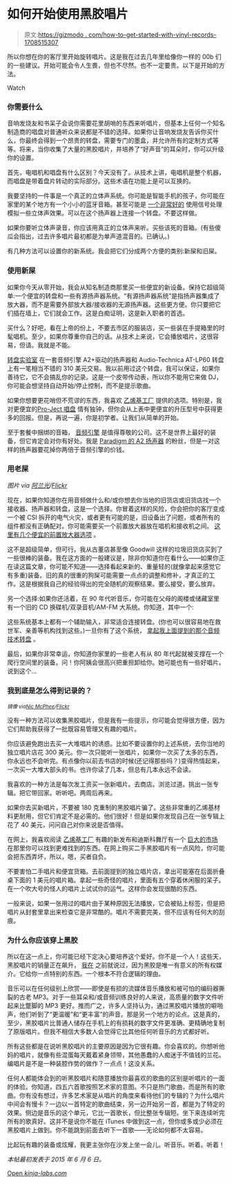# 如何开始使用黑胶唱片

> 原文:[https://gizmodo . com/how-to-get-started-with-vinyl-records-1708515307](https://gizmodo.com/how-to-get-started-with-vinyl-records-1708515307)

所以你想在你的客厅里开始旋转唱片。这是我在过去几年里给像你一样的 00b 们的一些建议。开始可能会令人生畏，但也不尽然。也不一定要贵。以下是开始的方法。

Watch

### 你需要什么

音响发烧友和书呆子会说你需要花里胡哨的东西来听唱片，但基本上任何一个知名制造商的唱盘对普通听众来说都是不错的选择。如果你让音响发烧友告诉你买什么，你最终会得到一个昂贵的转盘，需要专门的墨盒，并允许所有的定制方式等等。将来，当你收集了大量的黑胶唱片，并培养了“好声音”的耳朵时，你可以升级你的设置。

首先，电唱机和唱盘有什么区别？今天没有了。从技术上讲，电唱机是整个机器，而唱盘是带着盘片转动的实际部分。这些术语在功能上是可以互换的。

我要坚持的一件事是一个真正的立体声系统。你可能是智能手机的孩子，你可能在家里的某个地方有一个小小的蓝牙音箱。甚至可能是 [一个非常好的](http://gizmodo.com/the-best-bluetooth-speaker-for-every-portable-need-1670407119) 使用信号处理模拟一些立体声效果。可以在这个扬声器上连接一个转盘。不要这样做。

如果你要听立体声录音，你应该用真正的立体声来听。买些该死的音箱。(有些傻瓜会指出，过去许多唱片最初都是为单声道混音的。已确认。)

有几种方法可以设置你的新系统。我会把它们分成两个方便的类别:新屎和旧屎。

### **使用新屎**

如果你今天从零开始，我会从知名制造商那里买一些便宜的新设备。保持它超级简单:一个便宜的转盘和一些有源扬声器系统。“有源扬声器系统”是指扬声器集成了放大器，而不是需要外部放大器/接收器的无源扬声器。这些更方便。你只要把它们插在墙上，它们就会工作。这是白痴证明，这是新入职者的首选。

买什么？好吧，看在上帝的份上，不要去市区的服装店，买一些装在手提箱里的时髦唱机。至少，如果你尊重你自己的话。从技术上来说，它会播放唱片，这很容易，但请。我就是不能。

[转盘实验室](http://turntablelab.com/collections/turntable-listening-packages-alpha/products/audio-technica-at-lp60-turntable-audioengine-a2-speaker-package-1) 在一套音频引擎 A2+驱动的扬声器和 Audio-Technica AT-LP60 转盘上有一笔相当不错的 310 美元交易。我以前用过这个转盘，我可以保证，如果你善待它，它不会搞乱你的记录。这是一个皮带传动表，所以你不能用它来做 DJ，你可能会想坚持自动开始/停止控制，而不是提示歌曲。

如果你想要更花哨但不荒谬的东西，我喜欢 [乙烯基工厂](http://www.thevinylfactory.com/vinyl-factory-releases/the-8-best-budget-turntables-that-wont-ruin-your-records/) 提供的选项。特别是，我对更便宜的[P](http://www.project-audio.com/main.php?prod=essential2)[ro-Ject 唱盘](http://www.project-audio.com/main.php?prod=essential2) 情有独钟，但你会从上表中更便宜的升压型号中获得更多的回报。但是，再说一遍，你是初学者。让我们从简单的开始。

至于套餐中捆绑的音箱， [音频引擎](http://audioengineusa.com/Store/A2-plus-B-Powered-Desktop-Speakers) 是值得尊敬的公司。这不是世界上最好的装备，但它肯定会对你有好处。我是 [Paradigm 的 A2 扬声器](http://www.paradigm.com/products-current/collection=shift/model=a2/page=overview) 的粉丝，但是一对这样的扬声器要花掉你两倍于音频引擎的价钱。

### **用老屎**

*图片 via* [*阿兰光*](https://www.flickr.com/photos/alan-light/)*/*[*Flickr*](https://www.flickr.com/photos/alan-light/6192187912/in/photolist-arbzJy-fjxYM-bA9rie-bHiLJc-4xuzZJ-8SSin1-bYRb7Y-aSuLo8-4jjgAu-62Ad5k-e8vi4m-FrzTo-aFXeNt-7SPqGJ-7SPqdN-7SL7vt-bYQU6h-bYR5Nq-5NeFn8-9fiq89-7kJq1g-mdx3Ak-7mFuxn-jsZJMq-6bKUKw-5PswG5-78ADp4-9Q5ng-6bFKzc-FRH4N-FRJ9m-7UM46i-4z3sT6-akGEU-jdB9Rs-6LJawW-m1Rk5k-pAb4LM-7kNhFq-riMzLg-pKZEEK-2hmEM-nGyECE-3gKkMY-2cQ5ug-bZHYS9-9BazSG-2AuFP-snZCy4-bQZBP6)

现在，如果你知道你在用音频做什么和/或你想去你当地的旧货店或旧货店找一个接收器、扬声器和转盘，这是一个选择。你冒着这样的风险，你会把你的客厅变成一个被 CSI 拆开的电气火灾，或者更有可能的是，旧设备出了问题，或者所有的组件都没有正确配对。你可能需要买一个前置放大器放在唱机和接收机之间。 [这里有几个便宜的前置放大器选项](http://www.vinylandcocktails.com/do-i-need-a-pre-amp/) 。

这不是超级简单，但可行。我从古董店甚至像 Goodwill 这样的垃圾旧货店买到了一些很棒的装备。我在这方面的一般建议是，除非你知道你在看什么——如果你正在读这篇文章，你可能不知道——选择看起来新的、重量轻的(就像拿起来感觉它有多重)装备。旧的真的很重的狗屎可能需要一点点的调整和修补，才真正的工作。这是根据我自己的经验得出的完全随机的观察结果。要么接受，要么放弃。

另一个选择:如果你还活着，在 90 年代听音乐，你可能在父母的阁楼或储藏室里有一个旧的 CD 换碟机/双录音机/AM-FM 大系统。你知道，其中一个:

这些系统基本上都有一个辅助输入，非常适合连接转盘。(你也可以很容易地在救世军、亲善等机构找到这些。)一旦你有了这个系统， [拿起我上面提到的那个音频技术转盘](http://www.amazon.com/Technica-AT-LP60-Automatic-Stereo-Turntable/dp/B002GYTPAE?asc_campaign=InlineText&asc_refurl=https://gizmodo.com/how-to-get-started-with-vinyl-records-1708515307&asc_source=&tag=kinjagizmodolink-20) 。

最后，如果你非常幸运，你知道你家里的一些老人有从 80 年代起就被支撑在一个爬行空间里的装备。问！你阿姨会很高兴把重担卸给你。她可能也有一些好唱片。说到这个...

### 我到底是怎么得到记录的？

<small>*镜像 via*</small>[<small>*Nic McPhee*</small>](https://www.flickr.com/photos/nicmcphee/)<small>*/*</small>[<small>*Flickr*</small>](https://www.flickr.com/photos/nicmcphee/347971436/in/photolist-wKrMw-epa4Qo-eodS1p-6fQ5NG-aAvPbL-csKZe7-fbvd4m-eodSAz-eodSjZ-d8vUCb-eodSkK-eodSBH-eodSF2-epa5mq-epa4Lw-epa59s-eodSaz-eodSbr-eodSe8-epa4Jh-epa4RJ-epa4K1-epa5ab-7fSeqV-aMp9Zn-znx88-4mTSYx-tFMHJ6-eodRSe-epa5nY-eodS6M-epa55b-epa4X9-5PexVE-7WQva-4rPfb3-hviiR-8HUUS5-9HQKrg-4rKbya-3hEcty-q7thhQ-7qvCC7-3hEaX1-hvimU-gfjSw4-9Xcnjo-4rPesU-4mpSYH-ogTroR)

没有一种方法可以收集黑胶唱片，但是我有一些提示，你可能会觉得很方便，因为它们帮助我获得了一批既容易管理又有趣的唱片。

你应该避免跑出去买一大堆唱片的诱惑。比如不要设置你的上述系统，去你当地的独立唱片店花 300 美元。你一次只能听一张唱片，如果你一次买了太多的东西，你永远也不会听完。有点像你以前去书店的时候(还记得那些吗？)变得热情起来，一次买一大堆大部头的书。也许你读了几本，但总有几本永远不会读。

我喜欢的一种方法是每次发工资买一张新唱片。去商店。浏览过道。挑出一张专辑。把它带回家。听听吧。两周后再来。

如果你去买新唱片，不要被 180 克重制的黑胶唱片骗了。这些非常重的乙烯基材料更耐用，但它们肯定不是必需的。他们很好！但是如果你发现自己在一张专辑上花了 40 美元，问问自己对你来说是否值得。

在网上，我喜欢阅读 [乙烯基工厂](http://www.thevinylfactory.com/) 有趣的新发布和迪斯科舞厅有一个 [巨大的市场](http://www.discogs.com/sell/list?format=Vinyl) 在那里你可以找到更难找到的东西。在网上购买二手黑胶唱片有一点风险，你可能会把东西弄坏，所以，嗯，买者自负。

不要害怕二手唱片和便宜货箱。去前面提到的独立唱片店，拿出可能塞在后面折叠桌下面的 1 美元的唱片箱。拿起一些奇怪的唱片，里面有五个穿着休闲服的呆子。在一个吹大号的怪人的唱片上试试你的运气。这样你会发现很酷的东西。

一般来说，如果一张用过的唱片由于某种原因无法播放，它会被贴上标签，但是把唱片从封套里拿出来检查它是非常酷的。唱片不需要完美，但不应该有任何大的刮痕。

### 为什么你应该穿上黑胶

所以在这一点上，你可能已经下定决心要培养这个爱好。你不是一个人！这些天，黑胶唱片的销量正在飙升， [我在](http://gizmodo.com/why-vinyl-is-the-only-worthwhile-way-to-own-music-1527750499) 之前就说过，因为黑胶是唯一有意义的所有权媒介。它给你一点特别的东西。一个根本不符合逻辑的理由。

音乐可以在任何级别上欣赏——即使是有损的流媒体音乐播放和被可怕的编码器撕裂的古老 MP3。对于一些耳朵和/或音频训练良好的人来说，高质量的数字文件听起来比蹩脚的 MP3 更好。推而广之，许多人坚持认为，通过黑胶唱片播放的噼啪声，他们听到了“更温暖”和“更丰富”的声音。那是另一个地方的论点。这是真的，至少，黑胶唱片比普通人储存在手机上的有损耗的数字文件更准确、更精确地复制了原版唱片。但我不相信大多数人会觉得它比其他任何听音乐的方式都好听。

所有这些都是在说听黑胶唱片的主要原因是因为它很有趣。你会喜欢的。你想听他妈的唱片，就像有些混蛋每天戴着紧身领带，其他愚蠢的人痴迷于不值钱的兰花。编唱片是不是一种装腔作势的做作？一点点！这没关系。

任何人都能体会到的听黑胶唱片和随意播放你最喜欢的歌曲的区别是听唱片的一面的体验。你知道，四五六首歌按照艺术家的意图。不只是热门歌曲，而是所有的歌曲。你有没有想过，许多艺术家是从唱片的角度来看待他们的专辑的？为什么唱片中间会有慢卡？一边以一首特定的歌曲结束，另一边开始另一首，都是为了特定的效果。侧边是音乐的这个单元，它比一首歌长，但比整张专辑短。坐下来连续听完所有的歌真好。这并不是说你不能在 iTunes 中做到这一点，但你或多或少必须在黑胶唱片上做到。你不能跳到前面去听下一首歌——无论如何都不太容易。

比起玩有趣的装备或炫耀，我更主张你在沙发上坐一会儿。听音乐。听着。听着！

*本帖最初发表于 2015 年 6 月 6 日。*

[Open *kinja-labs.com*](http://kinja-labs.com/related-widget/?posts=1670266936,1640859125,1527750499&title=Spin%20these%20links)